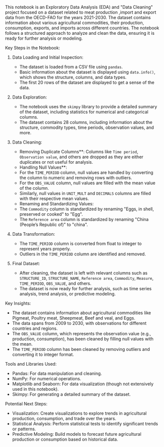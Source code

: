 This notebook is an Exploratory Data Analysis (EDA) and "Data Cleaning" project focused on a dataset related to meat production ,import and export  data from the OECD-FAO for the years 2021-2030. The dataset contains information about various agricultural commodities, their production, consumption, exports, and imports across different countries. The notebook follows a structured approach to analyze and clean the data, ensuring it is ready for further analysis or modeling.

 Key Steps in the Notebook:

1. Data Loading and Initial Inspection:
   - The dataset is loaded from a CSV file using `pandas`.
   - Basic information about the dataset is displayed using `data.info()`, which shows the structure, columns, and data types.
   - The first 20 rows of the dataset are displayed to get a sense of the data.

2. Data Exploration:
   - The notebook uses the `skimpy` library to provide a detailed summary of the dataset, including statistics for numerical and categorical columns.
   - The dataset contains 28 columns, including information about the structure, commodity types, time periods, observation values, and more.

3. Data Cleaning:
     - Removing Duplicate Columns**: Columns like `Time period`, `Observation value`, and others are dropped as they are either duplicates or not useful for analysis.
     - Handling Null Values**: 
     - For the `TIME_PERIOD` column, null values are handled by converting the column to numeric and removing rows with outliers.
     - For the `OBS_VALUE` column, null values are filled with the mean value of the column.
     - Similarly, null values in `UNIT_MULT` and `DECIMALS` columns are filled with their respective mean values.
     - Renaming and Standardizing Values: 
     - The `Commodity` column is standardized by renaming "Eggs, in shell, preserved or cooked" to "Egg".
     - The `Reference area` column is standardized by renaming "China (People’s Republic of)" to "china".

4. Data Transformation:
   - The `TIME_PERIOD` column is converted from float to integer to represent years properly.
   - Outliers in the `TIME_PERIOD` column are identified and removed.

5. Final Dataset:
   - After cleaning, the dataset is left with relevant columns such as `STRUCTURE_ID`, `STRUCTURE_NAME`, `Reference area`, `Commodity`, `Measure`, `TIME_PERIOD`, `OBS_VALUE`, and others.
   - The dataset is now ready for further analysis, such as time series analysis, trend analysis, or predictive modeling.

Key Insights:
- The dataset contains information about agricultural commodities like Pigmeat, Poultry meat, Sheepmeat, Beef and veal, and Eggs.
- The data spans from 2009 to 2030, with observations for different countries and regions.
- The `OBS_VALUE` column, which represents the observation value (e.g., production, consumption), has been cleaned by filling null values with the mean.
- The `TIME_PERIOD` column has been cleaned by removing outliers and converting it to integer format.

Tools and Libraries Used:
- Pandas: For data manipulation and cleaning.
- NumPy: For numerical operations.
- Matplotlib and Seaborn: For data visualization (though not extensively used in this notebook).
- Skimpy: For generating a detailed summary of the dataset.

Potential Next Steps:
- Visualization: Create visualizations to explore trends in agricultural production, consumption, and trade over the years.
- Statistical Analysis: Perform statistical tests to identify significant trends or patterns.
- Predictive Modeling: Build models to forecast future agricultural production or consumption based on historical data.

